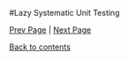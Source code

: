 #Lazy Systematic Unit Testing

[Prev Page](https://github.com/Krithika-Balan2290/Software-Testing-Techniques/blob/master/Docs/fuzz.md) | [Next Page](https://github.com/Krithika-Balan2290/Software-Testing-Techniques/blob/master/Docs/Decision.md)
 
 [Back to contents](https://github.com/Krithika-Balan2290/Software-Testing-Techniques/blob/master/Index.md)
